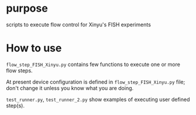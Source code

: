 # purpose

scripts to execute flow control for Xinyu's FISH experiments

# How to use

`flow_step_FISH_Xinyu.py` contains few functions to execute one or more  flow steps. 

At present device configuration is defined in `flow_step_FISH_Xinyu.py` file; don't change it unless you know what you are doing.

`test_runner.py`, `test_runner_2.py` show examples of executing user defined step(s).


